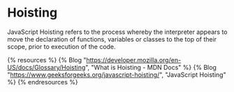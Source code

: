 # Hoisting

JavaScript Hoisting refers to the process whereby the interpreter appears to move the declaration of functions, variables or classes to the top of their scope, prior to execution of the code.

{% resources %}
  {% Blog "https://developer.mozilla.org/en-US/docs/Glossary/Hoisting", "What is Hoisting - MDN Docs" %}
  {% Blog "https://www.geeksforgeeks.org/javascript-hoisting/", "JavaScript Hoisting" %}
{% endresources %}

